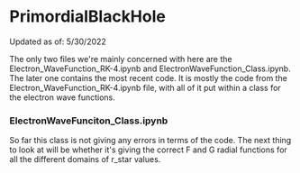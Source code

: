 # PrimordialBlackHole

Updated as of: 5/30/2022

The only two files we're mainly concerned with here are the Electron_WaveFunction_RK-4.ipynb and ElectronWaveFunction_Class.ipynb. The later one contains the most recent code. It is mostly the code from the Electron_WaveFunction_RK-4.ipynb file, with all of it put within a class for the electron wave functions. 

### ElectronWaveFunciton_Class.ipynb 

So far this class is not giving any errors in terms of the code. The next thing to look at will be whether it's giving the correct F and G radial functions for all the different domains of r_star values. 

  
